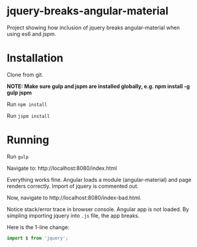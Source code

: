 # jquery-breaks-angular-material
Project showing how inclusion of jquery breaks angular-material when using es6 and jspm.

# Installation

Clone from git.

**NOTE: Make sure gulp and jspm are installed globally, e.g. npm install -g gulp jspm**

Run `npm install`

Run `jspm install`

# Running

Run `gulp`

Navigate to: http://localhost:8080/index.html

Everything works fine. Angular loads a module (angular-material) and page renders correctly. Import of jquery is commented out.

Now, navigate to http://localhost:8080/index-bad.html.

Notice stack/error trace in browser console. Angular app is not loaded.  By simpling importing jquery into `.js` file, the app breaks.

Here is the 1-line change:
```javascript
import $ from 'jquery';
```
